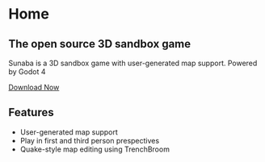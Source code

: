 # Home

## The open source 3D sandbox game


Sunaba is a 3D sandbox game with user-generated map support. Powered by Godot 4

[Download Now](https://github.com/m1ntkat/sunaba/releases)

## Features

* User-generated map support
* Play in first and third person prespectives
* Quake-style map editing using TrenchBroom
